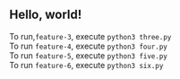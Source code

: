 ## Hello, world!

To run,`feature-3`, execute `python3 three.py`  
To run `feature-4`, execute `python3 four.py`   
To run `feature-5`, execute `python3 five.py`  
To run `feature-6`, execute `python3 six.py`  
